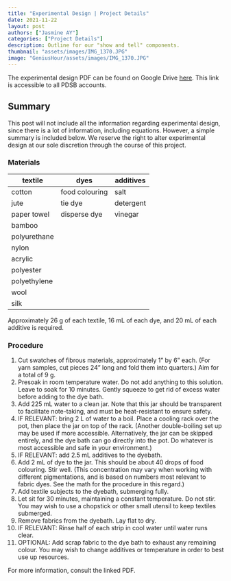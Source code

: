```yaml
---
title: "Experimental Design | Project Details"
date: 2021-11-22
layout: post
authors: ["Jasmine AY"]
categories: ["Project Details"]
description: Outline for our "show and tell" components.
thumbnail: "assets/images/IMG_1370.JPG"
image: "GeniusHour/assets/images/IMG_1370.JPG"
---
```


The experimental design PDF can be found on Google Drive [here](https://drive.google.com/file/d/1DZGF680ARMBXBzP1tZ__GN-TyKwg9a3m/view?usp=sharing). This link is accessible to all PDSB accounts.

## Summary

This post will not include all the information regarding experimental design, since there is a lot of information, including equations. However, a simple summary is included below. We reserve the right to alter experimental design at our sole discretion through the course of this project.

### Materials

textile | dyes | additives
---------- | ---------- | -----------
cotton | food colouring | salt
jute | tie dye | detergent
paper towel | disperse dye | vinegar
bamboo | |
polyurethane | |
nylon | |
acrylic | |
polyester | |
polyethylene | |
wool | |
silk | |

Approximately 26 g of each textile, 16 mL of each dye, and 20 mL of each additive is required.

### Procedure

1. Cut swatches of fibrous materials, approximately 1” by 6” each. (For yarn samples, cut pieces 24” long and fold them into quarters.) Aim for a total of 9 g.
2. Presoak in room temperature water. Do not add anything to this solution. Leave to soak for 10 minutes. Gently squeeze to get rid of excess water before adding to the dye bath.
3. Add 225 mL water to a clean jar. Note that this jar should be transparent to facilitate note-taking, and must be heat-resistant to ensure safety.
4. IF RELEVANT: bring 2 L of water to a boil. Place a cooling rack over the pot, then place the jar on top of the rack. (Another double-boiling set up may be used if more accessible. Alternatively, the jar can be skipped entirely, and the dye bath can go directly into the pot. Do whatever is most accessible and safe in your environment.)
5. IF RELEVANT: add 2.5 mL additives to the dyebath. 
6. Add 2 mL of dye to the jar. This should be about 40 drops of food colouring. Stir well. (This concentration may vary when working with different pigmentations, and is based on numbers most relevant to fabric dyes. See the math for the procedure in this regard.)
7. Add textile subjects to the dyebath, submerging fully.
8. Let sit for 30 minutes, maintaining a constant temperature. Do not stir. You may wish to use a chopstick or other small utensil to keep textiles submerged.
9. Remove fabrics from the dyebath. Lay flat to dry.
10. IF RELEVANT: Rinse half of each strip in cool water until water runs clear.
11. OPTIONAL: Add scrap fabric to the dye bath to exhaust any remaining colour. You may wish to change additives or temperature in order to best use up resources.

For more information, consult the linked PDF.
